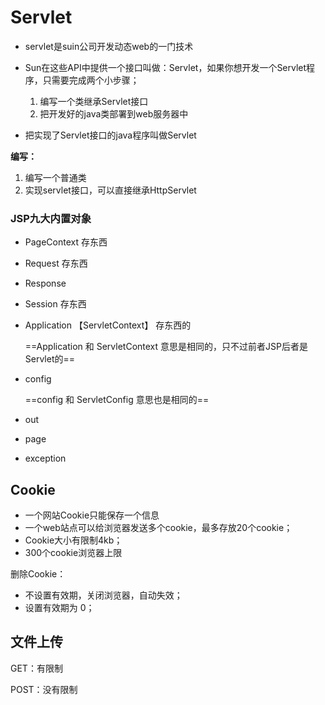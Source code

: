 # Servlet

- servlet是suin公司开发动态web的一门技术

- Sun在这些API中提供一个接口叫做：Servlet，如果你想开发一个Servlet程序，只需要完成两个小步骤；
	1. 编写一个类继承Servlet接口
	2. 把开发好的java类部署到web服务器中

- 把实现了Servlet接口的java程序叫做Servlet

**编写：**

1. 编写一个普通类
2. 实现servlet接口，可以直接继承HttpServlet

### JSP九大内置对象

- PageContext	存东西

- Request    存东西

- Response

- Session    存东西

- Application   【ServletContext】 存东西的

  ==Application 和 ServletContext 意思是相同的，只不过前者JSP后者是Servlet的==

- config

  ==config 和 ServletConfig 意思也是相同的==

- out

- page

- exception

## Cookie

- 一个网站Cookie只能保存一个信息
- 一个web站点可以给浏览器发送多个cookie，最多存放20个cookie；
- Cookie大小有限制4kb；
- 300个cookie浏览器上限

删除Cookie：

- 不设置有效期，关闭浏览器，自动失效；
- 设置有效期为 0；

## 文件上传

GET：有限制

POST：没有限制